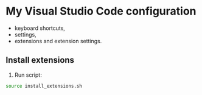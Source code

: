 # My Visual Studio Code configuration 

- keyboard shortcuts,
- settings,
- extensions and extension settings.

## Install extensions

1. Run script:

```bash
source install_extensions.sh
```
